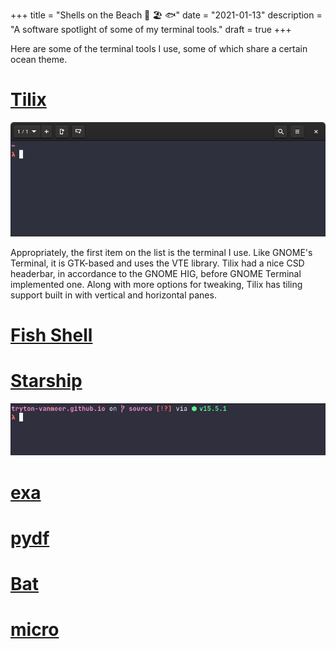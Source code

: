 +++
title = "Shells on the Beach 🦀 🏖️ 🐟"
date = "2021-01-13"
description = "A software spotlight of some of my terminal tools."
draft = true
+++

Here are some of the terminal tools I use, some of which share a certain ocean theme.

# [Tilix](https://gnunn1.github.io/tilix-web/)

![Tilix Screenshot](/images/shells-on-the-beach-screenshot-tilix.png#center)

Appropriately, the first item on the list is the terminal I use. Like GNOME's Terminal, it is GTK-based and uses the VTE library. Tilix had a nice CSD headerbar, in accordance to the GNOME HIG, before GNOME Terminal implemented one. Along with more options for tweaking, Tilix has tiling support built in with vertical and horizontal panes.

# [Fish Shell](https://fishshell.com/)

# [Starship](https://starship.rs/)

![Starship Screenshot](/images/shells-on-the-beach-screenshot-starship.png#center)

# [exa](https://the.exa.website/)

# [pydf](https://github.com/k4rtik/pydf-pypi)

# [Bat](https://github.com/sharkdp/bat)

# [micro](https://micro-editor.github.io/)
